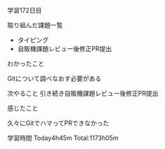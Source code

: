 学習172日目

取り組んだ課題一覧

 - タイピング
- 自販機課題レビュー後修正PR提出

わかったこと

Gitについて調べなおす必要がある

次やること
引き続き自販機課題レビュー後修正PR提出

感じたこと

久々にGitでハマってPRできなかった

学習時間 Today4h45m Total:1173h05m
